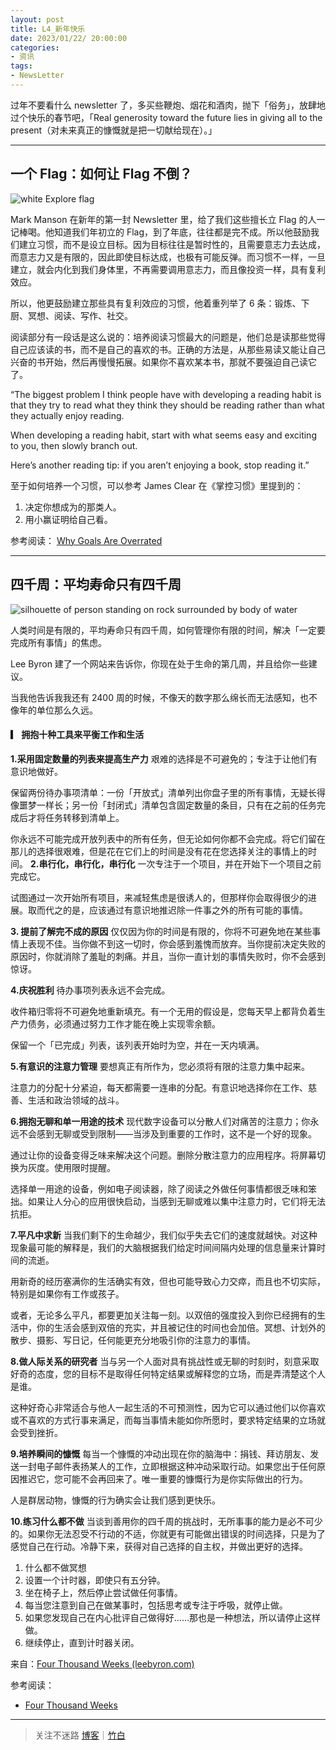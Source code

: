 ```yaml
---
layout: post
title: L4_新年快乐
date: 2023/01/22/ 20:00:00
categories:
- 资讯
tags:
- NewsLetter
---
```


过年不要看什么 newsletter 了，多买些鞭炮、烟花和酒肉，抛下「俗务」，放肆地过个快乐的春节吧，「Real generosity toward the future lies in giving all to the present（对未来真正的慷慨就是把一切献给现在）。」

---

## 一个 Flag：如何让 Flag 不倒？

![white Explore flag](https://pics.naaln.com/blog/2023-01-22-e39dd9.jpeg-basicBlog)

Mark Manson 在新年的第一封 Newsletter 里，给了我们这些擅长立 Flag 的人一记棒喝。他知道我们年初立的 Flag，到了年底，往往都是完不成。所以他鼓励我们建立习惯，而不是设立目标。因为目标往往是暂时性的，且需要意志力去达成，而意志力又是有限的，因此即使目标达成，也极有可能反弹。而习惯不一样，一旦建立，就会内化到我们身体里，不再需要调用意志力，而且像投资一样，具有复利效应。

所以，他更鼓励建立那些具有复利效应的习惯，他着重列举了 6 条：锻炼、下厨、冥想、阅读、写作、社交。

阅读部分有一段话是这么说的：培养阅读习惯最大的问题是，他们总是读那些觉得自己应该读的书，而不是自己的喜欢的书。正确的方法是，从那些易读又能让自己兴奋的书开始，然后再慢慢拓展。如果你不喜欢某本书，那就不要强迫自己读它了。

“The biggest problem I think people have with developing a reading habit is that they try to read what they think they should be reading rather than what they actually enjoy reading.

When developing a reading habit, start with what seems easy and exciting to you, then slowly branch out.

Here’s another reading tip: if you aren’t enjoying a book, stop reading it.”

至于如何培养一个习惯，可以参考 James Clear 在《掌控习惯》里提到的：

1. 决定你想成为的那类人。
2. 用小赢证明给自己看。

参考阅读： [Why Goals Are Overrated](https://markmanson.net/goals)

---

## 四千周：平均寿命只有四千周

![silhouette of person standing on rock surrounded by body of water](https://pics.naaln.com/blog/2023-01-22-3e70fe.jpeg-basicBlog)

人类时间是有限的，平均寿命只有四千周，如何管理你有限的时间，解决「一定要完成所有事情」的焦虑。

Lee Byron 建了一个网站来告诉你，你现在处于生命的第几周，并且给你一些建议。

当我他告诉我我还有 2400 周的时候，不像天的数字那么绵长而无法感知，也不像年的单位那么久远。

#### ▎ 拥抱十种工具来平衡工作和生活

**1.采用固定数量的列表来提高生产力**
艰难的选择是不可避免的；专注于让他们有意识地做好。

保留两份待办事项清单：一份「开放式」清单列出你盘子里的所有事情，无疑长得像噩梦一样长；另一份「封闭式」清单包含固定数量的条目，只有在之前的任务完成后才将任务转移到清单上。

你永远不可能完成开放列表中的所有任务，但无论如何你都不会完成。将它们留在那儿的选择很艰难，但是花在它们上的时间是没有花在您选择关注的事情上的时间。
**2.串行化，串行化，串行化**
一次专注于一个项目，并在开始下一个项目之前完成它。

试图通过一次开始所有项目，来减轻焦虑是很诱人的，但那样你会取得很少的进展。取而代之的是，应该通过有意识地推迟除一件事之外的所有可能的事情。

**3. 提前了解完不成的原因**
仅仅因为你的时间是有限的，你将不可避免地在某些事情上表现不佳。当你做不到这一切时，你会感到羞愧而放弃。当你提前决定失败的原因时，你就消除了羞耻的刺痛。并且，当你一直计划的事情失败时，你不会感到惊讶。

**4.庆祝胜利**
待办事项列表永远不会完成。

收件箱归零将不可避免地重新填充。有一个无用的假设是，您每天早上都背负着生产力债务，必须通过努力工作才能在晚上实现零余额。

保留一个「已完成」列表，该列表开始时为空，并在一天内填满。

**5.有意识的注意力管理**
要想真正有所作为，您必须将有限的注意力集中起来。

注意力的分配十分紧迫，每天都需要一连串的分配。有意识地选择你在工作、慈善、生活和政治领域的战斗。

**6.拥抱无聊和单一用途的技术**
现代数字设备可以分散人们对痛苦的注意力；你永远不会感到无聊或受到限制——当涉及到重要的工作时，这不是一个好的现象。

通过让你的设备变得乏味来解决这个问题。删除分散注意力的应用程序。将屏幕切换为灰度。使用限时提醒。

选择单一用途的设备，例如电子阅读器，除了阅读之外做任何事情都很乏味和笨拙。如果让人分心的应用很快启动，当感到无聊或难以集中注意力时，它们将无法抗拒。

**7.平凡中求新**
当我们剩下的生命越少，我们似乎失去它们的速度就越快。对这种现象最可能的解释是，我们的大脑根据我们给定时间间隔内处理的信息量来计算时间的流逝。

用新奇的经历塞满你的生活确实有效，但也可能导致心力交瘁，而且也不切实际，特别是如果你有工作或孩子。

或者，无论多么平凡，都要更加关注每一刻。以双倍的强度投入到你已经拥有的生活中，你的生活会感到双倍的充实，并且被记住的时间也会加倍。冥想、计划外的散步、摄影、写日记，任何能更充分地吸引你的注意力的事情。

**8.做人际关系的研究者**
当与另一个人面对具有挑战性或无聊的时刻时，刻意采取好奇的态度，您的目标不是取得任何特定结果或解释您的立场，而是弄清楚这个人是谁。

这种好奇心非常适合与他人一起生活的不可预测性，因为它可以通过他们以你喜欢或不喜欢的方式行事来满足，而每当事情未能如你所愿时，要求特定结果的立场就会受到挫折。

**9.培养瞬间的慷慨**
每当一个慷慨的冲动出现在你的脑海中：捐钱、拜访朋友、发送一封电子邮件表扬某人的工作，立即根据这种冲动采取行动。如果您出于任何原因推迟它，您可能不会再回来了。唯一重要的慷慨行为是你实际做出的行为。

人是群居动物，慷慨的行为确实会让我们感到更快乐。

**10.练习什么都不做**
当谈到善用你的四千周的挑战时，无所事事的能力是必不可少的。如果你无法忍受不行动的不适，你就更有可能做出错误的时间选择，只是为了感觉自己在行动。冷静下来，获得对自己选择的自主权，并做出更好的选择。

1. 什么都不做冥想
2. 设置一个计时器，即使只有五分钟。
3. 坐在椅子上，然后停止尝试做任何事情。
4. 每当您注意到自己在做某事时，包括思考或专注于呼吸，就停止做。
5. 如果您发现自己在内心批评自己做得好……那也是一种想法，所以请停止这样做。
6. 继续停止，直到计时器关闭。

来自：[Four Thousand Weeks (leebyron.com)](https://leebyron.com/4000/)

参考阅读：

- [Four Thousand Weeks](https://book.douban.com/subject/35561914/)

---

> 关注不迷路 [博客](https://blog.naaln.com/)｜[竹白](https://space.zhubai.love/)
